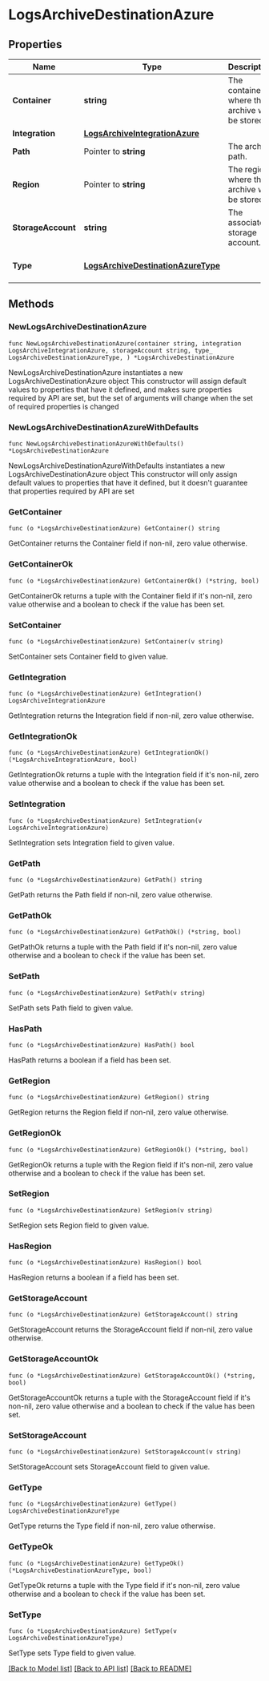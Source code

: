 # LogsArchiveDestinationAzure

## Properties

Name | Type | Description | Notes
------------ | ------------- | ------------- | -------------
**Container** | **string** | The container where the archive will be stored. | 
**Integration** | [**LogsArchiveIntegrationAzure**](LogsArchiveIntegrationAzure.md) |  | 
**Path** | Pointer to **string** | The archive path. | [optional] 
**Region** | Pointer to **string** | The region where the archive will be stored. | [optional] 
**StorageAccount** | **string** | The associated storage account. | 
**Type** | [**LogsArchiveDestinationAzureType**](LogsArchiveDestinationAzureType.md) |  | [default to "azure"]

## Methods

### NewLogsArchiveDestinationAzure

`func NewLogsArchiveDestinationAzure(container string, integration LogsArchiveIntegrationAzure, storageAccount string, type_ LogsArchiveDestinationAzureType, ) *LogsArchiveDestinationAzure`

NewLogsArchiveDestinationAzure instantiates a new LogsArchiveDestinationAzure object
This constructor will assign default values to properties that have it defined,
and makes sure properties required by API are set, but the set of arguments
will change when the set of required properties is changed

### NewLogsArchiveDestinationAzureWithDefaults

`func NewLogsArchiveDestinationAzureWithDefaults() *LogsArchiveDestinationAzure`

NewLogsArchiveDestinationAzureWithDefaults instantiates a new LogsArchiveDestinationAzure object
This constructor will only assign default values to properties that have it defined,
but it doesn't guarantee that properties required by API are set

### GetContainer

`func (o *LogsArchiveDestinationAzure) GetContainer() string`

GetContainer returns the Container field if non-nil, zero value otherwise.

### GetContainerOk

`func (o *LogsArchiveDestinationAzure) GetContainerOk() (*string, bool)`

GetContainerOk returns a tuple with the Container field if it's non-nil, zero value otherwise
and a boolean to check if the value has been set.

### SetContainer

`func (o *LogsArchiveDestinationAzure) SetContainer(v string)`

SetContainer sets Container field to given value.


### GetIntegration

`func (o *LogsArchiveDestinationAzure) GetIntegration() LogsArchiveIntegrationAzure`

GetIntegration returns the Integration field if non-nil, zero value otherwise.

### GetIntegrationOk

`func (o *LogsArchiveDestinationAzure) GetIntegrationOk() (*LogsArchiveIntegrationAzure, bool)`

GetIntegrationOk returns a tuple with the Integration field if it's non-nil, zero value otherwise
and a boolean to check if the value has been set.

### SetIntegration

`func (o *LogsArchiveDestinationAzure) SetIntegration(v LogsArchiveIntegrationAzure)`

SetIntegration sets Integration field to given value.


### GetPath

`func (o *LogsArchiveDestinationAzure) GetPath() string`

GetPath returns the Path field if non-nil, zero value otherwise.

### GetPathOk

`func (o *LogsArchiveDestinationAzure) GetPathOk() (*string, bool)`

GetPathOk returns a tuple with the Path field if it's non-nil, zero value otherwise
and a boolean to check if the value has been set.

### SetPath

`func (o *LogsArchiveDestinationAzure) SetPath(v string)`

SetPath sets Path field to given value.

### HasPath

`func (o *LogsArchiveDestinationAzure) HasPath() bool`

HasPath returns a boolean if a field has been set.

### GetRegion

`func (o *LogsArchiveDestinationAzure) GetRegion() string`

GetRegion returns the Region field if non-nil, zero value otherwise.

### GetRegionOk

`func (o *LogsArchiveDestinationAzure) GetRegionOk() (*string, bool)`

GetRegionOk returns a tuple with the Region field if it's non-nil, zero value otherwise
and a boolean to check if the value has been set.

### SetRegion

`func (o *LogsArchiveDestinationAzure) SetRegion(v string)`

SetRegion sets Region field to given value.

### HasRegion

`func (o *LogsArchiveDestinationAzure) HasRegion() bool`

HasRegion returns a boolean if a field has been set.

### GetStorageAccount

`func (o *LogsArchiveDestinationAzure) GetStorageAccount() string`

GetStorageAccount returns the StorageAccount field if non-nil, zero value otherwise.

### GetStorageAccountOk

`func (o *LogsArchiveDestinationAzure) GetStorageAccountOk() (*string, bool)`

GetStorageAccountOk returns a tuple with the StorageAccount field if it's non-nil, zero value otherwise
and a boolean to check if the value has been set.

### SetStorageAccount

`func (o *LogsArchiveDestinationAzure) SetStorageAccount(v string)`

SetStorageAccount sets StorageAccount field to given value.


### GetType

`func (o *LogsArchiveDestinationAzure) GetType() LogsArchiveDestinationAzureType`

GetType returns the Type field if non-nil, zero value otherwise.

### GetTypeOk

`func (o *LogsArchiveDestinationAzure) GetTypeOk() (*LogsArchiveDestinationAzureType, bool)`

GetTypeOk returns a tuple with the Type field if it's non-nil, zero value otherwise
and a boolean to check if the value has been set.

### SetType

`func (o *LogsArchiveDestinationAzure) SetType(v LogsArchiveDestinationAzureType)`

SetType sets Type field to given value.



[[Back to Model list]](../README.md#documentation-for-models) [[Back to API list]](../README.md#documentation-for-api-endpoints) [[Back to README]](../README.md)


